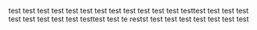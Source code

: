 test test
test test
test test
test test 
test test
test test
testtest
test test
test
test test test test test testtest test te restst test test test
test test test test